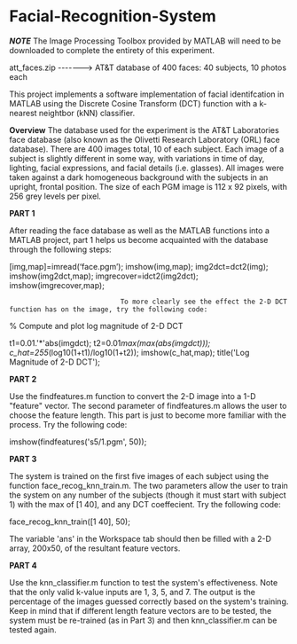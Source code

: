 # Facial-Recognition-System

***NOTE*** The Image Processing Toolbox provided by MATLAB will need to be downloaded to complete the entirety of this experiment. 


att_faces.zip   ------->    AT&T database of 400 faces: 40 subjects, 10 photos each 

This project implements a software implementation of facial identifcation in MATLAB using the Discrete Cosine Transform (DCT) function with a k-nearest neightbor (kNN) classifier.

__Overview__
The database used for the experiment is the AT&T Laboratories face database (also known as the Olivetti Research Laboratory (ORL) face database). There are 400 images total, 10 of each subject. Each image of a subject is slightly different in some way, with variations in time of day, lighting, facial expressions, and facial details (i.e. glasses). All images were taken against a dark homogeneous background with the subjects in an upright, frontal position. The size of each PGM image is 112 x 92 pixels, with 256 grey levels per pixel.


__PART 1__

After reading the face database as well as the MATLAB functions into a MATLAB project, part 1 helps us become acquainted with the database through the following steps:

[img,map]=imread(‘face.pgm’);
imshow(img,map);
img2dct=dct2(img);
imshow(img2dct,map);
imgrecover=idct2(img2dct);
imshow(imgrecover,map);


                                To more clearly see the effect the 2-D DCT function has on the image, try the following code:


% Compute and plot log magnitude of 2-D DCT

t1=0.01.'\*'abs(imgdct); 
t2=0.01*max(max(abs(imgdct)));
c_hat=255*(log10(1+t1)/log10(1+t2)); 
imshow(c_hat,map); 
title('Log Magnitude of 2-D DCT');


__PART 2__

Use the findfeatures.m function to convert the 2-D image into a 1-D "feature" vector. The second parameter of findfeatures.m allows the user to choose the feature length. This part is just to become more familiar with the process.
Try the following code:

imshow(findfeatures('s5/1.pgm', 50));



__PART 3__

The system is trained on the first five images of each subject using the function face_recog_knn_train.m. The two parameters allow the user to train the system on any number of the subjects (though it must start with subject 1) with the max of [1 40], and any DCT coeffecient. 
Try the following code:

face_recog_knn_train([1 40], 50);

The variable 'ans' in the Workspace tab should then be filled with a 2-D array, 200x50, of the resultant feature vectors.



__PART 4__

Use the knn_classifier.m function to test the system's effectiveness. Note that the only valid k-value inputs are 1, 3, 5, and 7. The output is the percentage of the images  guessed correctly based on the system's training. Keep in mind that if different length feature vectors are to be tested, the system must be re-trained (as in Part 3) and then knn_classifier.m can be tested again.










